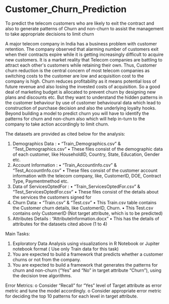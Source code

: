 # Customer_Churn_Prediction
To predict the telecom customers who are likely to exit the contract and also to generate patterns of Churn and non-churn to assist the management to take appropriate decisions to limit churn

A major telecom company in India has a business problem with customer
retention. The company observed that alarming number of customers exit when
their contracts expire while it is getting increasingly difficult to acquire new
customers.
It is a market reality that Telecom companies are battling to attract each other's
customers while retaining their own. Thus, Customer churn reduction is the
central concern of most telecom companies as switching costs to the customer
are low and acquisition cost to the company is high. Churn reduces profitability
as it means potential loss of future revenue and also losing the invested costs of
acquisition. So a good deal of marketing budget is allocated to prevent churn by
designing new plans and discounts etc. But they want to understand the hidden
patterns in the customer behaviour by use of customer behavioural data which
lead to construction of purchase decision and also the underlying loyalty hooks.
Beyond building a model to predict churn you will have to identify the patterns
for churn and non-churn also which will help in-turn to the company to take
action accordingly to limit churn.

The datasets are provided as cited below for the analysis:
1. Demographics Data :
• “Train_Demographics.csv” &
“Test_Demographics.csv”
• These files consist of the demographic data of each
customer, like HouseholdID, Country, State,
Education, Gender etc.
2. Account Information :
• “Train_AccountInfo.csv” & “Test_AccountInfo.csv”
• These files consist of the customer account
information with the telecom company, like,
CustomerID, DOE, Contract Type, Paymentmethod
etc.
3. Data of ServicesOptedFor :
• “Train_ServicesOptedFor.csv” &
“Test_ServicesOptedFor.csv”
• These files consist of the details about the services the
customers signed for
4. Churn Data:
• “Train.csv” & “Test.csv”
• This Train.csv table contains the Customer churn
details, like CustomerID, Churn.
• This Test.csv contains only CustomerID (Not
 target attribute, which is to be predicted)
5. Attributes Details : “AttributeInformation.docx”
• This has the details of attributes for the datasets
cited above (1 to 4)

Main Tasks:
1. Exploratory Data Analysis using visualizations in R Notebook or
Jupiter notebook format ( Use only Train data for this task)
2. You are expected to build a framework that predicts whether a
customer churns or not from the company.
3. You are expected to build a framework that generates the
patterns for churn and non-churn (“Yes” and “No” in target
attribute “Churn”), using the decision tree algorithms.


Error Metrics:
o Consider “Recall” for “Yes” level of Target attribute as error
metric and tune the model accordingly.
o Consider appropriate error metric for deciding the top 10
patterns for each level in target attribute. 
